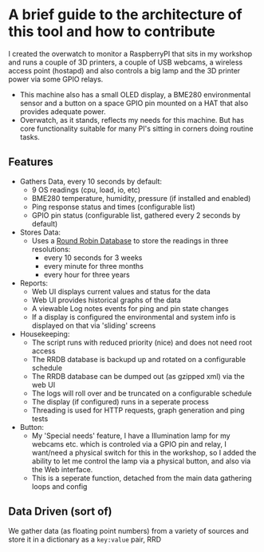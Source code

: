 # A brief guide to the architecture of this tool and how to contribute
I created the overwatch to monitor a RaspberryPI that sits in my workshop and runs a couple of 3D printers, a couple of USB webcams, a wireless access point (hostapd) and also controls a big lamp and the 3D printer power via some GPIO relays. 
- This machine also has a small OLED display, a BME280 environmental sensor and a button on a space GPIO pin mounted on a HAT that also provides adequate power.
- Overwatch, as it stands, reflects my needs for this machine. But has core functionality suitable for many PI's sitting in corners doing routine tasks.

## Features
- Gathers Data, every 10 seconds by default:
  - 9 OS readings (cpu, load, io, etc)
  - BME280 temperature, humidity, pressure (if installed and enabled)
  - Ping response status and times (configurable list)
  - GPIO pin status (configurable list, gathered every 2 seconds by default)
- Stores Data:
  - Uses a [Round Robin Database](https://en.wikipedia.org/wiki/RRDtool) to store the readings in three resolutions:
    - every 10 seconds for 3 weeks
    - every minute for three months
    - every hour for three years
- Reports:
  - Web UI displays current values and status for the data
  - Web UI provides historical graphs of the data
  - A viewable Log notes events for ping and pin state changes
  - If a display is configured the environmental and system info is displayed on that via 'sliding' screens
- Housekeeping:
  - The script runs with reduced priority (nice) and does not need root access
  - The RRDB database is backupd up and rotated on a configurable schedule
  - The RRDB database can be dumped out (as gzipped xml) via the web UI
  - The logs will roll over and be truncated on a configurable schedule
  - The display (if configured) runs in a seperate process
  - Threading is used for HTTP requests, graph generation and ping tests
- Button:
  - My 'Special needs' feature, I have a Illumination lamp for my webcams etc. which is controled via a GPIO pin and relay, I want/need a physical switch for this in the workshop, so I added the ability to let me control the lamp via a physical button, and also via the Web interface.
  - This is a seperate function, detached from the main data gathering loops and config

## Data Driven (sort of)
We gather data (as floating point numbers) from a variety of sources and store it in a dictionary as a `key:value` pair, RRD 

